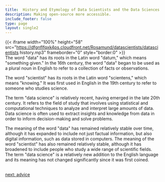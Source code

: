 ```yaml
---
title:  History and Etymology of Data Scientists and the Data Sciences  Industry
description: Making open-source more accessible.
include_footer: false
type: page
layout: single2
---
```


{{< iframe width="100%" height="58" src="https://dfgnflfqxk4ps.cloudfront.net/Rosamund/datascientists/datascientists history.mp3" frameborder="0" style="border:0" >}}<br>
The word "data" has its roots in the Latin word "datum," which means "something given." In the 16th century, the word "data" began to be used as a plural noun in English to refer to a collection of facts or observations.

The word "scientist" has its roots in the Latin word "scientens," which means "knowing." It was first used in English in the 19th century to refer to someone who studies science.

The term "data science" is relatively recent, having emerged in the late 20th century. It refers to the field of study that involves using statistical and computational techniques to analyze and interpret large amounts of data. Data science is often used to extract insights and knowledge from data in order to inform decision-making and solve problems.

The meaning of the word "data" has remained relatively stable over time, although it has expanded to include not just factual information, but also digital information, such as data stored in computers. The meaning of the word "scientist" has also remained relatively stable, although it has broadened to include people who study a wide range of scientific fields. The term "data science" is a relatively new addition to the English language and its meaning has not changed significantly since it was first coined.

<br>
<a href="https://workdojos.com/datascientists/advice">next: advice</a>
<br>
</p>